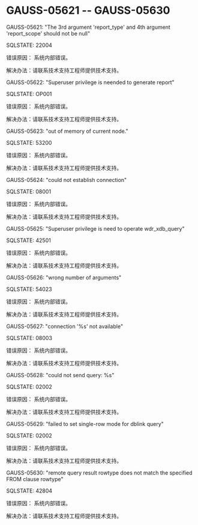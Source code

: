 # GAUSS-05621 -- GAUSS-05630<a name="ZH-CN_TOPIC_0302072899"></a>

GAUSS-05621: "The 3rd argument 'report\_type' and 4th argument 'report\_scope' should not be null"

SQLSTATE: 22004

错误原因： 系统内部错误。

解决办法：请联系技术支持工程师提供技术支持。

GAUSS-05622: "Superuser privilege is neended to generate report"

SQLSTATE: OP001

错误原因： 系统内部错误。

解决办法：请联系技术支持工程师提供技术支持。

GAUSS-05623: "out of memory of current node."

SQLSTATE: 53200

错误原因： 系统内部错误。

解决办法：请联系技术支持工程师提供技术支持。

GAUSS-05624: "could not establish connection"

SQLSTATE: 08001

错误原因： 系统内部错误。

解决办法：请联系技术支持工程师提供技术支持。

GAUSS-05625: "Superuser privilege is need to operate wdr\_xdb\_query"

SQLSTATE: 42501

错误原因： 系统内部错误。

解决办法：请联系技术支持工程师提供技术支持。

GAUSS-05626: "wrong number of arguments"

SQLSTATE: 54023

错误原因： 系统内部错误。

解决办法：请联系技术支持工程师提供技术支持。

GAUSS-05627: "connection '%s' not available"

SQLSTATE: 08003

错误原因： 系统内部错误。

解决办法：请联系技术支持工程师提供技术支持。

GAUSS-05628: "could not send query: %s"

SQLSTATE: 02002

错误原因： 系统内部错误。

解决办法：请联系技术支持工程师提供技术支持。

GAUSS-05629: "failed to set single-row mode for dblink query"

SQLSTATE: 02002

错误原因： 系统内部错误。

解决办法：请联系技术支持工程师提供技术支持。

GAUSS-05630: "remote query result rowtype does not match the specified FROM clause rowtype"

SQLSTATE: 42804

错误原因： 系统内部错误。

解决办法：请联系技术支持工程师提供技术支持。
